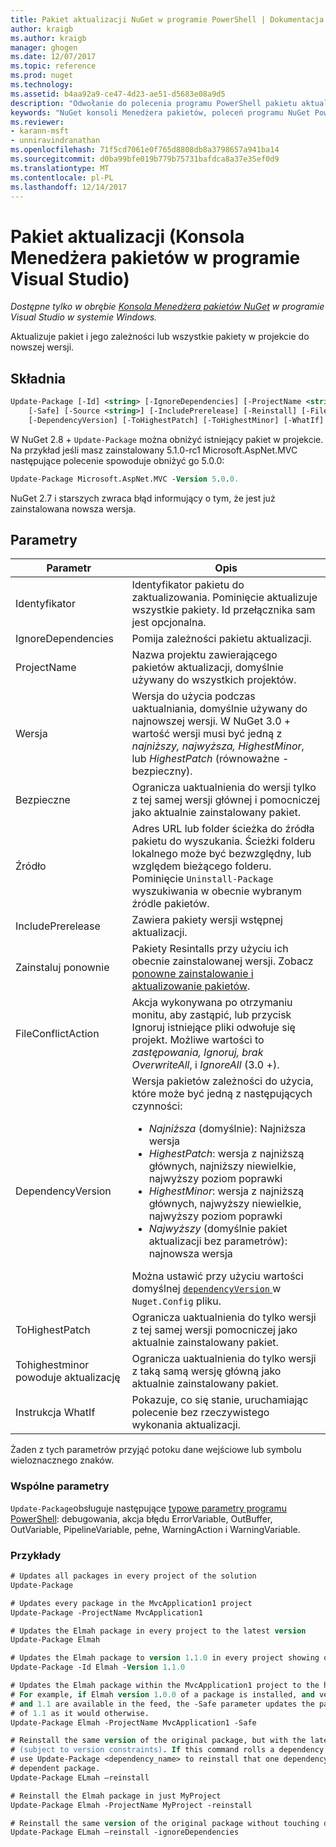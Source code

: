 ```yaml
---
title: Pakiet aktualizacji NuGet w programie PowerShell | Dokumentacja firmy Microsoft
author: kraigb
ms.author: kraigb
manager: ghogen
ms.date: 12/07/2017
ms.topic: reference
ms.prod: nuget
ms.technology: 
ms.assetid: b4aa92a9-ce47-4d23-ae51-d5683e08a9d5
description: "Odwołanie do polecenia programu PowerShell pakietu aktualizacji w konsoli Menedżera pakietów NuGet w programie Visual Studio."
keywords: "NuGet konsoli Menedżera pakietów, poleceń programu NuGet Powershell NuGet w programie PowerShell, pakiet aktualizacji"
ms.reviewer:
- karann-msft
- unniravindranathan
ms.openlocfilehash: 71f5cd7061e0f765d8808db8a3798657a941ba14
ms.sourcegitcommit: d0ba99bfe019b779b75731bafdca8a37e35ef0d9
ms.translationtype: MT
ms.contentlocale: pl-PL
ms.lasthandoff: 12/14/2017
---
```

# <a name="update-package-package-manager-console-in-visual-studio"></a>Pakiet aktualizacji (Konsola Menedżera pakietów w programie Visual Studio)

*Dostępne tylko w obrębie [Konsola Menedżera pakietów NuGet](Package-Manager-Console.md) w programie Visual Studio w systemie Windows.*

Aktualizuje pakiet i jego zależności lub wszystkie pakiety w projekcie do nowszej wersji.

## <a name="syntax"></a>Składnia

```ps
Update-Package [-Id] <string> [-IgnoreDependencies] [-ProjectName <string>] [-Version <string>]
    [-Safe] [-Source <string>] [-IncludePrerelease] [-Reinstall] [-FileConflictAction]
    [-DependencyVersion] [-ToHighestPatch] [-ToHighestMinor] [-WhatIf] [<CommonParameters>]
```

W NuGet 2.8 + `Update-Package` można obniżyć istniejący pakiet w projekcie. Na przykład jeśli masz zainstalowany 5.1.0-rc1 Microsoft.AspNet.MVC następujące polecenie spowoduje obniżyć go 5.0.0:

```ps
Update-Package Microsoft.AspNet.MVC -Version 5.0.0.
```

NuGet 2.7 i starszych zwraca błąd informujący o tym, że jest już zainstalowana nowsza wersja.

## <a name="parameters"></a>Parametry

|  Parametr | Opis |
| --- | --- |
| Identyfikator | Identyfikator pakietu do zaktualizowania. Pominięcie aktualizuje wszystkie pakiety. Id przełącznika sam jest opcjonalna. |
| IgnoreDependencies | Pomija zależności pakietu aktualizacji. |
| ProjectName | Nazwa projektu zawierającego pakietów aktualizacji, domyślnie używany do wszystkich projektów. |
| Wersja | Wersja do użycia podczas uaktualniania, domyślnie używany do najnowszej wersji. W NuGet 3.0 + wartość wersji musi być jedną z *najniższy, najwyższa, HighestMinor*, lub *HighestPatch* (równoważne - bezpieczny). |
| Bezpieczne | Ogranicza uaktualnienia do wersji tylko z tej samej wersji głównej i pomocniczej jako aktualnie zainstalowany pakiet. |
| Źródło | Adres URL lub folder ścieżka do źródła pakietu do wyszukania. Ścieżki folderu lokalnego może być bezwzględny, lub względem bieżącego folderu. Pominięcie `Uninstall-Package` wyszukiwania w obecnie wybranym źródle pakietów. |
| IncludePrerelease | Zawiera pakiety wersji wstępnej aktualizacji. |
| Zainstaluj ponownie | Pakiety Resintalls przy użyciu ich obecnie zainstalowanej wersji. Zobacz [ponowne zainstalowanie i aktualizowanie pakietów](../consume-packages/reinstalling-and-updating-packages.md). |
| FileConflictAction | Akcja wykonywana po otrzymaniu monitu, aby zastąpić, lub przycisk Ignoruj istniejące pliki odwołuje się projekt. Możliwe wartości to *zastępowania, Ignoruj, brak OverwriteAll*, i *IgnoreAll* (3.0 +). |
| DependencyVersion | Wersja pakietów zależności do użycia, które może być jedną z następujących czynności:<br/><ul><li>*Najniższa* (domyślnie): Najniższa wersja</li><li>*HighestPatch*: wersja z najniższą głównych, najniższy niewielkie, najwyższy poziom poprawki</li><li>*HighestMinor*: wersja z najniższą głównych, najwyższy niewielkie, najwyższy poziom poprawki</li><li>*Najwyższy* (domyślnie pakiet aktualizacji bez parametrów): najnowsza wersja</li></ul>Można ustawić przy użyciu wartości domyślnej [ `dependencyVersion` ](../Schema/nuget-config-file.md#config-section) w `Nuget.Config` pliku. |
| ToHighestPatch | Ogranicza uaktualnienia do tylko wersji z tej samej wersji pomocniczej jako aktualnie zainstalowany pakiet. |
| Tohighestminor powoduje aktualizację | Ogranicza uaktualnienia do tylko wersji z taką samą wersję główną jako aktualnie zainstalowany pakiet. |
| Instrukcja WhatIf | Pokazuje, co się stanie, uruchamiając polecenie bez rzeczywistego wykonania aktualizacji. |

Żaden z tych parametrów przyjąć potoku dane wejściowe lub symbolu wieloznacznego znaków.

### <a name="common-parameters"></a>Wspólne parametry

`Update-Package`obsługuje następujące [typowe parametry programu PowerShell](http://go.microsoft.com/fwlink/?LinkID=113216): debugowania, akcja błędu ErrorVariable, OutBuffer, OutVariable, PipelineVariable, pełne, WarningAction i WarningVariable.

### <a name="examples"></a>Przykłady

```ps
# Updates all packages in every project of the solution
Update-Package

# Updates every package in the MvcApplication1 project
Update-Package -ProjectName MvcApplication1

# Updates the Elmah package in every project to the latest version
Update-Package Elmah

# Updates the Elmah package to version 1.1.0 in every project showing optional -Id usage
Update-Package -Id Elmah -Version 1.1.0

# Updates the Elmah package within the MvcApplication1 project to the highest "safe" version.
# For example, if Elmah version 1.0.0 of a package is installed, and versions 1.0.1, 1.0.2,
# and 1.1 are available in the feed, the -Safe parameter updates the package to 1.0.2 instead
# of 1.1 as it would otherwise.
Update-Package Elmah -ProjectName MvcApplication1 -Safe

# Reinstall the same version of the original package, but with the latest version of dependencies
# (subject to version constraints). If this command rolls a dependency back to an earlier version,
# use Update-Package <dependency_name> to reinstall that one dependency without affecting the
# dependent package.
Update-Package ELmah –reinstall 

# Reinstall the Elmah package in just MyProject
Update-Package Elmah -ProjectName MyProject -reinstall

# Reinstall the same version of the original package without touching dependencies.
Update-Package ELmah –reinstall -ignoreDependencies
```